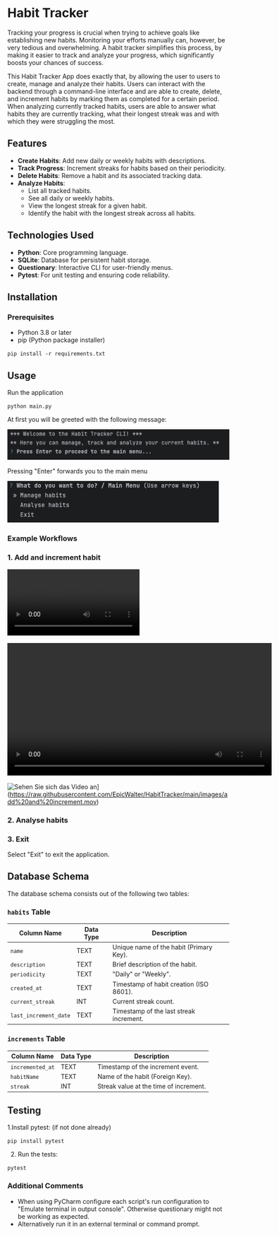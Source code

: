 # Habit Tracker

Tracking your progress is crucial when trying to achieve goals like establishing new habits. Monitoring your efforts manually can, however, be very tedious and overwhelming.
A habit tracker simplifies this process, by making it easier to track and analyze your progress, which significantly boosts your chances of success.
<br>

This Habit Tracker App does exactly that, by allowing the user to users to create, manage and analyze their habits. 
Users can interact with the backend through a command-line interface and are able to create, delete, and increment habits by marking them as completed for a certain period. 
When analyzing currently tracked habits, users are able to answer what habits they are currently tracking, what their longest streak was and with which they were struggling the most.


## Features
- **Create Habits**: Add new daily or weekly habits with descriptions.
- **Track Progress**: Increment streaks for habits based on their periodicity.
- **Delete Habits**: Remove a habit and its associated tracking data.
- **Analyze Habits**:
  - List all tracked habits.
  - See all daily or weekly habits.
  - View the longest streak for a given habit.
  - Identify the habit with the longest streak across all habits.


## Technologies Used
- **Python**: Core programming language.
- **SQLite**: Database for persistent habit storage.
- **Questionary**: Interactive CLI for user-friendly menus.
- **Pytest**: For unit testing and ensuring code reliability.

## Installation
### Prerequisites
- Python 3.8 or later
- pip (Python package installer)
```shell
pip install -r requirements.txt
```

## Usage
Run the application
```shell
python main.py
```
At first you will be greeted with the following message:

![main menu greeting screenshot](images/main_menu_greeting.png)

Pressing "Enter" forwards you to the main menu

![main menu screenshot](images/main_menu.png)

### Example Workflows

### 1. Add and increment habit

![example workflow video](images/add%20and%20increment.mov)


<video width="600" controls>
  <source src="images/add%20and%20increment.mov" type="video/mov">
  Your browser does not support the video tag.
</video>



![Sehen Sie sich das Video an](https://raw.githubusercontent.com/EpicWalter/HabitTracker/main/images/main_menu.png)](https://raw.githubusercontent.com/EpicWalter/HabitTracker/main/images/add%20and%20increment.mov)

### 2. Analyse habits


### 3. Exit
Select "Exit" to exit the application.



## Database Schema

The database schema consists out of the following two tables:

### `habits` Table
| Column Name         | Data Type | Description                               |
|---------------------|-----------|-------------------------------------------|
| `name`              | TEXT      | Unique name of the habit (Primary Key).   |
| `description`       | TEXT      | Brief description of the habit.           |
| `periodicity`       | TEXT      | "Daily" or "Weekly".                      |
| `created_at`        | TEXT      | Timestamp of habit creation (ISO 8601).   |
| `current_streak`    | INT       | Current streak count.                     |
| `last_increment_date` | TEXT    | Timestamp of the last streak increment.   |

### `increments` Table
| Column Name     | Data Type | Description                             |
|-----------------|-----------|-----------------------------------------|
| `incremented_at`| TEXT      | Timestamp of the increment event.       |
| `habitName`     | TEXT      | Name of the habit (Foreign Key).        |
| `streak`        | INT       | Streak value at the time of increment.  |





## Testing


1.Install pytest: (if not done already)
```shell
pip install pytest
```
2. Run the tests:
```shell
pytest 
```



### Additional Comments

- When using PyCharm configure each script's run configuration to "Emulate terminal in output console". Otherwise questionary might not be working as expected.
- Alternatively run it in an external terminal or command prompt.
